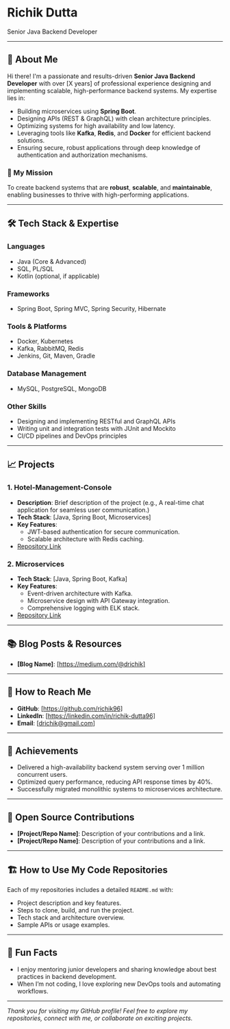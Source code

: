 # Richik Dutta

Senior Java Backend Developer

---

## 👋 About Me

Hi there! I'm a passionate and results-driven **Senior Java Backend Developer** with over [X years] of professional experience designing and implementing scalable, high-performance backend systems. My expertise lies in:

- Building microservices using **Spring Boot**.
- Designing APIs (REST & GraphQL) with clean architecture principles.
- Optimizing systems for high availability and low latency.
- Leveraging tools like **Kafka**, **Redis**, and **Docker** for efficient backend solutions.
- Ensuring secure, robust applications through deep knowledge of authentication and authorization mechanisms.

### 🎯 My Mission

To create backend systems that are **robust**, **scalable**, and **maintainable**, enabling businesses to thrive with high-performing applications.

---

## 🛠️ Tech Stack & Expertise

### **Languages**
- Java (Core & Advanced)
- SQL, PL/SQL
- Kotlin (optional, if applicable)

### **Frameworks**
- Spring Boot, Spring MVC, Spring Security, Hibernate

### **Tools & Platforms**
- Docker, Kubernetes
- Kafka, RabbitMQ, Redis
- Jenkins, Git, Maven, Gradle

### **Database Management**
- MySQL, PostgreSQL, MongoDB

### **Other Skills**
- Designing and implementing RESTful and GraphQL APIs
- Writing unit and integration tests with JUnit and Mockito
- CI/CD pipelines and DevOps principles

---

## 📈 Projects

### 1. **Hotel-Management-Console**
- **Description**: Brief description of the project (e.g., A real-time chat application for seamless user communication.)
- **Tech Stack**: [Java, Spring Boot, Microservices]
- **Key Features**:
  - JWT-based authentication for secure communication.
  - Scalable architecture with Redis caching.
- [Repository Link](https://github.com/richik96/Hotel-MicroService)

### 2. **Microservices**
- **Tech Stack**: [Java, Spring Boot, Kafka]
- **Key Features**:
  - Event-driven architecture with Kafka.
  - Microservice design with API Gateway integration.
  - Comprehensive logging with ELK stack.
- [Repository Link](https://github.com/richik96/Full-Microservice)

---

## 📚 Blog Posts & Resources
- **[Blog Name]**: [https://medium.com/@drichik]

---

## 🚀 How to Reach Me
- **GitHub**: [https://github.com/richik96]
- **LinkedIn**: [https://linkedin.com/in/richik-dutta96]
- **Email**: [drichik@gmail.com]

---

## 🌟 Achievements
- Delivered a high-availability backend system serving over 1 million concurrent users.
- Optimized query performance, reducing API response times by 40%.
- Successfully migrated monolithic systems to microservices architecture.

---

## 📖 Open Source Contributions
- **[Project/Repo Name]**: Description of your contributions and a link.
- **[Project/Repo Name]**: Description of your contributions and a link.

---

## 🏗️ How to Use My Code Repositories
Each of my repositories includes a detailed `README.md` with:
- Project description and key features.
- Steps to clone, build, and run the project.
- Tech stack and architecture overview.
- Sample APIs or usage examples.

---

## 🎉 Fun Facts
- I enjoy mentoring junior developers and sharing knowledge about best practices in backend development.
- When I’m not coding, I love exploring new DevOps tools and automating workflows.

---

_Thank you for visiting my GitHub profile! Feel free to explore my repositories, connect with me, or collaborate on exciting projects._

